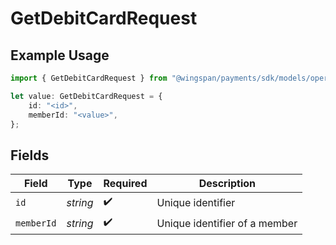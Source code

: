 # GetDebitCardRequest

## Example Usage

```typescript
import { GetDebitCardRequest } from "@wingspan/payments/sdk/models/operations";

let value: GetDebitCardRequest = {
    id: "<id>",
    memberId: "<value>",
};
```

## Fields

| Field                         | Type                          | Required                      | Description                   |
| ----------------------------- | ----------------------------- | ----------------------------- | ----------------------------- |
| `id`                          | *string*                      | :heavy_check_mark:            | Unique identifier             |
| `memberId`                    | *string*                      | :heavy_check_mark:            | Unique identifier of a member |